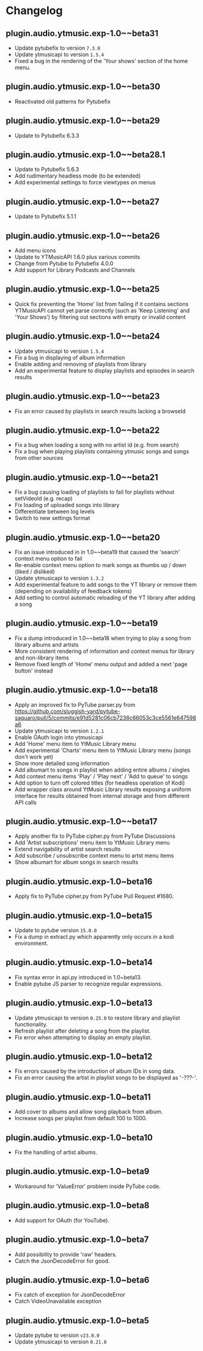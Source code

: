 # Changelog

## plugin.audio.ytmusic.exp-1.0~~beta31
- Update pytubefix to version `7.3.0`
- Update ytmusicapi to version `1.5.4`
- Fixed a bug in the rendering of the 'Your shows' section of the home menu.

## plugin.audio.ytmusic.exp-1.0~~beta30
- Reactivated old patterns for Pytubefix

## plugin.audio.ytmusic.exp-1.0~~beta29
- Update to Pytubefix 6.3.3

## plugin.audio.ytmusic.exp-1.0~~beta28.1
- Update to Pytubefix 5.6.3
- Add rudimentary headless mode (to be extended)
- Add experimental settings to force viewtypes on menus

## plugin.audio.ytmusic.exp-1.0~~beta27
- Update to Pytubefix 5.1.1

## plugin.audio.ytmusic.exp-1.0~~beta26

- Add menu icons
- Update to YTMusicAPI 1.6.0 plus various commits
- Change from Pytube to Pytubefix 4.0.0
- Add support for Library Podcasts and Channels

## plugin.audio.ytmusic.exp-1.0~~beta25

- Quick fix preventing the 'Home' list from failing if it contains sections YTMusicAPI cannot yet parse correctly (such as 'Keep Listening' and 'Your Shows') by filtering out sections with empty or invalid content

## plugin.audio.ytmusic.exp-1.0~~beta24

- Update ytmusicapi to version `1.5.4`
- Fix a bug in displaying of album information
- Enable adding and removing of playlists from library
- Add an experimental feature to display playlists and episodes in search results

## plugin.audio.ytmusic.exp-1.0~~beta23

- Fix an error caused by playlists in search results lacking a browseId

## plugin.audio.ytmusic.exp-1.0~~beta22

- Fix a bug when loading a song with no artist id (e.g. from search)
- Fix a bug when playing playlists containing ytmusic songs and songs from other sources

## plugin.audio.ytmusic.exp-1.0~~beta21

- Fix a bug causing loading of playlists to fail for playlists without setVideoId (e.g. recap)
- Fix loading of uploaded songs into library
- Differentiate between log levels
- Switch to new settings format

## plugin.audio.ytmusic.exp-1.0~~beta20

- Fix an issue introduced in in 1.0~~beta19 that caused the 'search' context menu option to fail
- Re-enable context menu option to mark songs as thumbs up / down (liked / disliked)
- Update ytmusicapi to version `1.3.2`
- Add experimental feature to add songs to the YT library or remove them (depending on availability of feedback tokens)
- Add setting to control automatic reloading of the YT library after adding a song

## plugin.audio.ytmusic.exp-1.0~~beta19

- Fix a dump introduced in 1.0~~beta18 when trying to play a song from library albums and artists
- More consistent rendering of information and context menus for library and non-library items
- Remove fixed length of 'Home' menu output and added a next 'page button' instead

## plugin.audio.ytmusic.exp-1.0~~beta18

- Apply an improved fix to PyTube parser.py from https://github.com/sluggish-yard/pytube-saguaro/pull/5/commits/e91d5281c06cb7236c66053c3ce5561e647598a6
- Update ytmusicapi to version `1.2.1`
- Enable OAuth login into ytmusicapi
- Add 'Home' menu item to YtMusic Library menu
- Add experimental 'Charts' menu item to YtMusic Library menu (songs don't work yet)
- Show more detailed song information
- Add albumart to songs in playlist when adding entire albums / singles
- Add context menu items 'Play' / 'Play next' / 'Add to queue' to songs
- Add option to turn off colored titles (for headless operation of Kodi)
- Add wrapper class around YtMusic Library results exposing a uniform interface for results obtained from internal storage and from different API calls

## plugin.audio.ytmusic.exp-1.0~~beta17

- Apply another fix to PyTube cipher.py from PyTube Discussions
- Add 'Artist subscriptions' menu item to YtMusic Library menu
- Extend navigability of artist search results
- Add subscribe / unsubscribe context menu to artst menu items
- Show albumart for album songs in search results

## plugin.audio.ytmusic.exp-1.0~beta16

- Apply fix to PyTube cipher.py from PyTube Pull Request #1680.

## plugin.audio.ytmusic.exp-1.0~beta15

- Update to pytube version `15.0.0`
- Fix a dump in extract.py which apparently only occurs in a kodi environment.

## plugin.audio.ytmusic.exp-1.0~beta14

- Fix syntax error in api.py introduced in 1.0~beta13.
- Enable pytube JS parser to recognize regular expressions.

## plugin.audio.ytmusic.exp-1.0~beta13

- Update ytmusicapi to version `0.25.0` to restore library and playlist functionality.
- Refresh playlist after deleting a song from the playlist.
- Fix error when attempting to display an empty playlist.

## plugin.audio.ytmusic.exp-1.0~beta12

- Fix errors caused by the introduction of album IDs in song data.
- Fix an error causing the artist in playlist songs to be displayed as '-???-'.

## plugin.audio.ytmusic.exp-1.0~beta11

- Add cover to albums and allow song playback from album.
- Increase songs per playlist from default 100 to 1000.

## plugin.audio.ytmusic.exp-1.0~beta10

- Fix the handling of artist albums.

## plugin.audio.ytmusic.exp-1.0~beta9

- Workaround for 'ValueError' problem inside PyTube code.

## plugin.audio.ytmusic.exp-1.0~beta8

- Add support for OAuth (for YouTube).

## plugin.audio.ytmusic.exp-1.0~beta7

- Add possibility to provide 'raw' headers.
- Catch the JsonDecodeError for good.

## plugin.audio.ytmusic.exp-1.0~beta6

- Fix catch of exception for JsonDecodeError
- Catch VideoUnavailable exception

## plugin.audio.ytmusic.exp-1.0~beta5

- Update pytube to version `v23.0.0`
- Update ytmusicapi to version `0.21.0`
